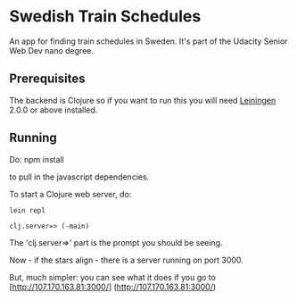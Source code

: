 # Swedish Train Schedules

An app for finding train schedules in Sweden. It's part of the Udacity Senior Web Dev nano degree.


## Prerequisites

The backend is Clojure so if you want to run this you will need [Leiningen][] 2.0.0 or above installed.

[leiningen]: https://github.com/technomancy/leiningen

## Running

Do:
    npm install

to pull in the javascript dependencies.

To start a Clojure web server, do:

    lein repl

    clj.server=> (-main)

The 'clj.server=>' part is the prompt you should be seeing.

Now - if the stars align - there is a server running on port 3000.

But, much simpler: you can see what it does if you go to [http://107.170.163.81:3000/] (http://107.170.163.81:3000/)




